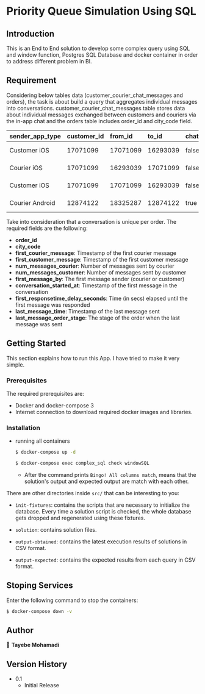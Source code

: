 
#  Priority Queue Simulation Using SQL

## Introduction

This is an End to End solution to develop some complex query using SQL and window function, Postgres SQL Database and docker container in order to address different problem in BI.


## Requirement

Considering below tables data (customer_courier_chat_messages and orders), the task is about build a query that aggregates individual messages into conversations. customer_courier_chat_messages table stores data about individual messages exchanged between customers and couriers via the in-app chat and
the orders table includes order_id and city_code field.

|sender_app_type|customer_id|from_id|to_id|chat_started_by_msg|order_id|order_stage|courier_id|msg_sent_time|
|:----|:----|:----|:----|:----|:----|:----|:----|:----|
|Customer iOS|17071099|17071099|16293039|false|59528555|PICKING_UP|16293039|2019-08-19T08:01:47.000Z|
|Courier iOS|17071099|16293039|17071099|false|59528555|ARRIVING|16293039|2019-08-19T08:01:04.000Z|
|Customer iOS|17071099|17071099|16293039|false|59528555|PICKING_UP|16293039|2019-08-19T08:00:04.000Z|
|Courier Android|12874122|18325287|12874122|true|59528038|ADDRESS_DELIVERY|18325287|2019-08-19T07:59:33.000Z|


Take into consideration that a conversation is unique per order. The required fields are the following:
* <b>order_id</b> 
* <b>city_code</b>
* <b>first_courier_message</b>: Timestamp of the first courier message
* <b>first_customer_message</b>: Timestamp of the first customer message
* <b>num_messages_courier</b>: Number of messages sent by courier
* <b>num_messages_customer</b>: Number of messages sent by customer
* <b>first_message_by</b>: The first message sender (courier or customer)
* <b>conversation_started_at</b>: Timestamp of the first message in the conversation
* <b>first_responsetime_delay_seconds</b>: Time (in secs) elapsed until the first message was responded
* <b>last_message_time</b>: Timestamp of the last message sent
* <b>last_message_order_stage</b>: The stage of the order when the last message was sent




## Getting Started

This section explains how to run this App. I have tried to make it very simple. 

### Prerequisites
The required prerequisites are:

* Docker and docker-compose 3
* Internet connection to download required docker images and libraries.

### Installation

* running all containers
   ```sh
   $ docker-compose up -d
   ```
    ```sh
   $ docker-compose exec complex_sql check windowSQL
   ```

  * After the command prints `Bingo! All columns match`, means that the solution's output and expected output are match with each other.

There are other directories inside `src/` that can be interesting to you:

* `init-fixtures`: contains the scripts that are necessary to initialize the
  database. Every time a solution script is checked, the whole database gets
  dropped and regenerated using these fixtures.

* `solution`: contains solution files.

* `output-obtained`: contains the latest execution results of solutions in
  CSV format.

* `output-expected`: contains the expected results from each query in CSV
  format.


## Stoping Services
Enter the following command to stop the containers:

```bash
$ docker-compose down -v
```

## Author

👤 **Tayebe Mohamadi**

## Version History
* 0.1
    * Initial Release
